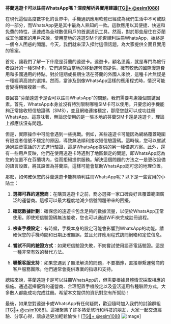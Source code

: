 **芬蘭遠遊卡可以註冊WhatsApp嗎？深度解析與實用建議[[TG💪+ @esim1088](https://t.me/s/esim1088)]**

在現代這個高度數字化的世界中，手機通訊應用軟體已經成為我們生活中不可或缺的一部分，而WhatsApp更是其中最為人熟知的一款。這款應用以其便捷、快速和免費的特性，迅速成為全球數億用戶的首選通訊工具。然而，對於那些居住在芬蘭或其他國家的用戶來說，使用當地的遠遊SIM卡能否順利註冊WhatsApp，始終是一個令人困惑的問題。今天，我們就來深入探討這個話題，為大家提供全面且實用的答案。

首先，讓我們了解一下什麼是芬蘭的遠遊卡。遠遊卡，顧名思義，就是專門為旅行者設計的一種SIM卡。它們通常由當地的移動運營商提供，擁有較低的國際漫遊費用和多國通用的特點。對於短期或長期生活在芬蘭的外國人來說，這種卡片無疑是一種經濟高效的選擇。然而，當涉及到像WhatsApp這樣的應用程式時，情況可能會變得稍微複雜一些。

要回答“芬蘭遠遊卡是否可以註冊WhatsApp”的問題，我們需要考慮幾個關鍵因素。首先，WhatsApp本身並沒有特別限制哪種SIM卡可以使用。只要您的手機能夠正常接收短信驗證碼（SMS），並且網絡連接穩定，那麼您就可以成功註冊WhatsApp。這意味著，無論您使用的是一張本地的芬蘭SIM卡還是遠遊卡，理論上都應該沒有問題。

但是，實際操作中可能會遇到一些挑戰。例如，某些遠遊卡可能因為網絡覆蓋範圍有限或者信號不穩定的原因，導致無法順利接收短信驗證碼。這時候，您可以嘗試通過語音電話的方式進行驗證，這是WhatsApp提供的另一種備選方案。此外，還有一些用戶反映，他們在使用遠遊卡時遇到了地區鎖定的問題，即WhatsApp認為您的位置不在芬蘭境內，從而拒絕提供服務。解決這個問題的方法之一是更改設備的語言設置，將其設置為芬蘭語，這樣可能會幫助WhatsApp認可您的地理位置。

那麼，如何確保您的芬蘭遠遊卡能夠順利註冊WhatsApp呢？以下是一些實用的小貼士：

1. **選擇可靠的運營商**：在購買遠遊卡之前，務必選擇一家口碑良好且覆蓋範圍廣泛的運營商。這樣可以最大程度地減少信號問題帶來的困擾。
   
2. **確認數據計劃**：確保您的遠遊卡包含足夠的數據流量，以便於WhatsApp正常使用。即使短信驗證碼無法接收，您也可以通過WiFi來完成註冊過程。

3. **檢查手機設定**：有時候，手機本身的設定可能會影響到WhatsApp的功能。請確保您的手機時間和日期正確無誤，並且允許應用程式訪問網絡和定位信息。

4. **嘗試不同的驗證方式**：如果短信驗證失敗，不妨嘗試使用語音電話驗證。這是一種非常有效的替代方法。

5. **聯繫客服支持**：如果您遇到了無法解決的問題，不要猶豫，直接聯繫運營商的客戶服務團隊。他們通常會提供專業的指導和支持。

總結來說，芬蘭遠遊卡是可以註冊WhatsApp的，但需要根據具體情況採取相應的措施。通過選擇優質的運營商、合理配置手機設定以及靈活運用各種驗證方式，大多數人都能成功完成註冊。希望本文提供的資訊對您有所幫助！

最後，如果您對遠遊卡或WhatsApp有任何疑問，歡迎隨時加入我們的討論群組[[TG💪+ @esim1088](https://t.me/s/esim1088)]。這裡聚集了許多熱愛旅行和科技的朋友，大家一起交流經驗、分享心得，讓旅途更加輕鬆愉快！[[TG💪+ @esim1088](https://t.me/s/esim1088) ![Image](https://i.postimg.cc/4NQfJmqS/Snipaste-2025-05-13-00-14-12.png)]
